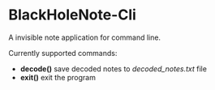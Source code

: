 # BlackHoleNote-Cli
A invisible note application for command line.

Currently supported commands:
- **decode()** save decoded notes to *decoded_notes.txt* file
- **exit()** exit the program 